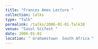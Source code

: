 ```yaml
---
title: "Frances Ames Lecture "
collection: talks
type: "Talk"
permalink: /talks/2006-01-01-Talk38
venue: "Sasol Scifest "
date: 2006-01-01
location: " Grahamstown  South Africa "
---
```

